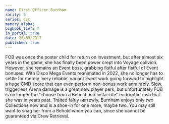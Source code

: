 ```yaml
---
name: First Officer Burnham
rarity: 5
series: dsc
memory_alpha:
bigbook_tier: 7
in_portal: true
date: 25/09/2017
published: true
---
```


FOB was once the poster child for return on investment, but after almost six years in the game, she has finally been power crept into Voyage oblivion.  However, she remains an Event boss, grabbing fistful after fistful of Event bonuses. With Disco Mega Events reanimated in 2022, she no longer has to settle for merely 'very reliable' variant Event work going forward to highlight a huge CMD score that can even perform non-bonus work admirably. Slow, triggerless Arena damage is a great new player perk, but unfortunately FOB is no longer the “choose from a Behold and insta-cite” endorphin rush that she was in years past.  Traited fairly narrowly, Burnham enjoys only two Collections now and is a shoe-in for one more, maybe two.  You may still want to snag her from a Behold when you can, since she cannot be guaranteed via Crew Retrieval.
